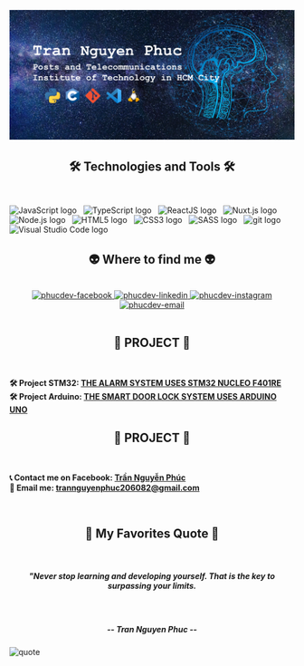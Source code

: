 <span><img src="Banner.PNG" alt="phucdev-banner" /></span>
<h2 align="center">🛠 Technologies and Tools 🛠</h2>
<br>
<!-- https://simpleicons.org/ -->

<span><img src="https://img.shields.io/badge/JavaScript-282C34?logo=javascript&logoColor=F7DF1E" alt="JavaScript logo" title="JavaScript" height="25" /></span>
&nbsp;
<span><img src="https://img.shields.io/badge/TypeScript-282C34?logo=typescript&logoColor=3178C6" alt="TypeScript logo" title="TypeScript" height="25" /></span>
&nbsp;
<span><img src="https://img.shields.io/badge/ReactJS-282C34?logo=react&logoColor=61DAFB" alt="ReactJS logo" title="ReactJS" height="25" /></span>
&nbsp;
<span><img src="https://img.shields.io/badge/Nuxt.js-282C34?logo=nuxt.js&logoColor=4FC08D" alt="Nuxt.js logo" title="Nuxt.js" height="25" /></span>
&nbsp;
<span><img src="https://img.shields.io/badge/Node.js-282C34?logo=node.js&logoColor=00F200" alt="Node.js logo" title="Node.js" height="25" /></span>
&nbsp;
<span><img src="https://img.shields.io/badge/HTML5-282C34?logo=html5&logoColor=E34F26" alt="HTML5 logo" title="HTML5" height="25" /></span>
&nbsp;
<span><img src="https://img.shields.io/badge/CSS3-282C34?logo=css3&logoColor=1572B6" alt="CSS3 logo" title="CSS3" height="25" /></span>
&nbsp;
<span><img src="https://img.shields.io/badge/Sass-282C34?logo=sass&logoColor=CC6699" alt="SASS logo" title="SASS" height="25" /></span>
&nbsp;
<span><img src="https://img.shields.io/badge/git-282C34?logo=git&logoColor=F05032" alt="git logo" title="git" height="25" /></span>
&nbsp;
<span><img src="https://img.shields.io/badge/VS%20Code-282C34?logo=visual-studio-code&logoColor=007ACC" alt="Visual Studio Code logo" title="Visual Studio Code" height="25" /></span>
&nbsp;
<br>
<h2 align="center">👽 Where to find me 👽</h2>
<br>
<!-- https://icons8.com -->
<div align="center">
  <a href="https://www.facebook.com/thayPhuc.vt" target="blank">
    <img src="https://img.icons8.com/bubbles/100/000000/facebook-new.png" alt="phucdev-facebook" />
  </a>
  <a href="https://www.linkedin.com/in/thypuccy/" target="blank">
    <img src="https://img.icons8.com/bubbles/100/000000/linkedin.png" alt="phucdev-linkedin" />
  </a>
  <a href="https://www.instagram.com/_pucyy_tn/" target="blank">
    <img src="https://img.icons8.com/bubbles/100/000000/instagram.png" alt="phucdev-instagram" />
  </a>
  <a href="mailto:trannguyenphuc206082@gmail.com" target="top">
    <img src="https://img.icons8.com/bubbles/100/000000/apple-mail.png" alt="phucdev-email" />
  </a>
</div>

<br>

<h2 align="center">📖 PROJECT 📖</h2>
<br>
<p>
  <strong>🛠️ Project STM32: <a href="https://github.com/TNPhuc/STM32_F401RE---HE_THONG_CANH_BAO" target="_blank">THE ALARM SYSTEM USES STM32 NUCLEO F401RE</a></strong>
  <br>
  <strong>🛠️ Project Arduino: <a href="https://github.com/TNPhuc/Arduino---Khoa-cua-thong-minh" target="_blank">THE SMART DOOR LOCK SYSTEM USES ARDUINO UNO</a></strong>
  <br>
</p>
<h2 align="center">📖 PROJECT 📖</h2>
<br>
<p>
  <strong>📞 Contact me on Facebook: <a href="https://www.facebook.com/profile.php?id=100011416625685" target="_blank">Trần Nguyễn Phúc</a></strong>
  <br>
  <strong>📧 Email me: <a href="mailto:trannguyenphuc206082@gmail.com" target="_top">trannguyenphuc206082@gmail.com</a></strong>
</p>

<br>
<h2 align="center">📑 My Favorites Quote 📑</h2>
<br>
<h5 align="center">"Never stop learning and developing yourself. That is the key to surpassing your limits.</h5>
<br>
<h5 align="center">-- Tran Nguyen Phuc --</h5>
<img scr="Quote.png" alt="quote"/>
